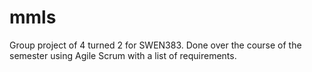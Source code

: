 # mmls
Group project of 4 turned 2 for SWEN383. Done over the course of the semester using Agile Scrum with a list of requirements.
